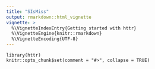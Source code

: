 ```yaml
---
title: "SIsMiss"
output: rmarkdown::html_vignette
vignette: >
  %\VignetteIndexEntry{Getting started with httr}
  %\VignetteEngine{knitr::rmarkdown}
  %\VignetteEncoding{UTF-8}
---
```


```{r, echo = FALSE}
library(httr)
knitr::opts_chunk$set(comment = "#>", collapse = TRUE)
```

